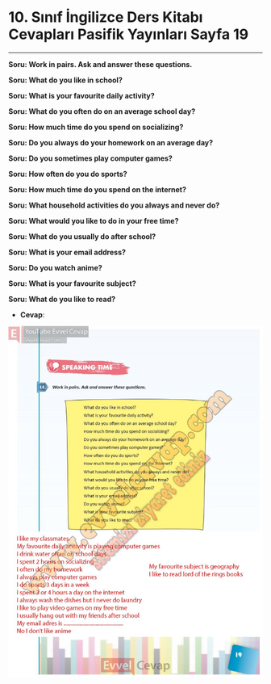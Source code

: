 # 10. Sınıf İngilizce Ders Kitabı Cevapları Pasifik Yayınları Sayfa 19

---

**Soru: Work in pairs. Ask and answer these questions.**

**Soru: What do you like in school?**

**Soru: What is your favourite daily activity?**

**Soru: What do you often do on an average school day?**

**Soru: How much time do you spend on socializing?**

**Soru: Do you always do your homework on an average day?**

**Soru: Do you sometimes play computer games?**

**Soru: How often do you do sports?**

**Soru: How much time do you spend on the internet?**

**Soru: What household activities do you always and never do?**

**Soru: What would you like to do in your free time?**

**Soru: What do you usually do after school?**

**Soru: What is your email address?**

**Soru: Do you watch anime?**

**Soru: What is your favourite subject?**

**Soru: What do you like to read?**

-   **Cevap**:

![Image 1](./image_1.jpg)
